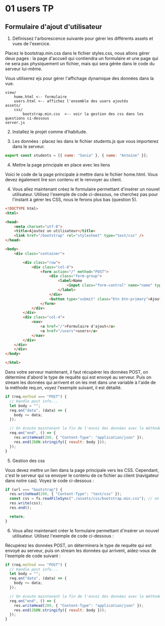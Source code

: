 # 01 users TP

## Formulaire d'ajout d'utilisateur

1. Définissez l'arborescence suivante pour gérer les différents assets et vues de l'exercice.

Placez le bootstrap.min.css dans le fichier styles.css, nous allons gérer deux pages : la page d'accueil qui contiendra un formulaire et une page qui ne sera pas physiquement un fichier, mais qui sera gérée dans le code du serveur lui-même.

Vous utiliserez ejs pour gérer l'affichage dynamique des données dans la vue.

```text
view/
    home.html <-- formulaire
    users.html <-- affichez l'ensemble des users ajoutés
assets/
    css/
        bootstrap.min.css  <-- voir la gestion des css dans les questions ci-dessous
server.js
```

2. Installez le projet comme d'habitude.

3. Les données : placez les dans le fichier students.js que vous importerez dans le serveur.

```js
export const students = [{ name: "Sonia" }, { name: "Antoine" }];
```

4. Mettre la page principale en place avec les liens

Voici le code de la page principale à mettre dans le fichier home.html. Vous devez également lire son contenu et le renvoyer au client.

4. Vous allez maintenant créez le formulaire permettant d'insérer un nouvel utilisateur. Utilisez l'exemple de code ci-dessous, ne cherchez pas pour l'instant à gérer les CSS, nous le ferons plus bas (question 5).

```html
<!DOCTYPE html>
<html>

<head>
    <meta charset="utf-8">
    <title>Ajoutez un utilisateur</title>
    <link href="/bootstrap" rel="stylesheet" type="text/css" />
</head>

<body>
    <div class="container">

        <div class="row">
            <div class="col-8">
                <form action="/" method="POST">
                    <div class="form-group">
                        <label>Name
                            <input class="form-control" name="name" type="text" />
                        </label>
                    </div>
                    <button type="submit" class="btn btn-primary">Ajouter</button>
                </form>
            </div>
        </div>
        <div class="col-4">
            <nav>
                <a href="/">Formulaire d'ajout</a>
                <a href="/users">users</a>
            </nav>
        </div>
    </div>
    </div>
</body>

</html>
```

Dans votre serveur maintenant, il faut récupérer les données POST, on détermine d'abord le type de requête qui est envoyé au serveur. Puis on stream les données qui arrivent et on les met dans une variable à l'aide de la méthode req.on, voyez l'exemple suivant, il est détaillé.

```js
if (req.method === "POST") {
  // Handle post info...
  let body = "";
  req.on("data", (data) => {
    body += data;
  });

  // On écoute maintenant la fin de l'envoi des données avec la méthode on et l'attribut end
  req.on("end", () => {
    res.writeHead(200, { "Content-Type": "application/json" });
    res.end(JSON.stringify({ result: body }));
  });
}
```

5. Gestion des css

Vous devez mettre un lien dans la page principale vers les CSS. Cependant, c'est le serveur qui va envoyer le contenu de ce fichier au client (navigateur dans notre cas). Voyez le code ci-dessous :

```js
if (url === "bootstrap") {
  res.writeHead(200, { "Content-Type": "text/css" });
  const css = fs.readFileSync("./assets/css/bootstrap.min.css"); // on envoit le fichier au client
  res.write(css);
  res.end();

  return;
}
```

6. Vous allez maintenant créer le formulaire permettant d'insérer un nouvel utilisateur. Utilisez l'exemple de code ci-dessous :

Récupérez les données POST, on déterminera le type de requête qui est envoyé au serveur, puis on stream les données qui arrivent, aidez-vous de l'exemple de code suivant :

```js
if (req.method === "POST") {
  // Handle post info...
  let body = "";
  req.on("data", (data) => {
    body += data;
  });

  // On écoute maintenant la fin de l'envoi des données avec la méthode on et l'attribut end
  req.on("end", () => {
    res.writeHead(200, { "Content-Type": "application/json" });
    res.end(JSON.stringify({ result: body }));
  });
}
```
